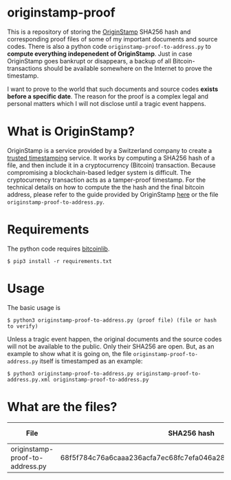 # originstamp-proof

This is a repository of storing the [OriginStamp](https://originstamp.com/) SHA256 hash and corresponding proof files of some of my important documents and source codes. There is also a python code `originstamp-proof-to-address.py` to **compute everything indepenedent of OriginStamp**. Just in case OriginStamp goes bankrupt or disappears, a backup of all Bitcoin-transactions should be available somewhere on the Internet to prove the timestamp.

I want to prove to the world that such documents and source codes **exists before a specific date**. The reason for the proof is a complex legal and personal matters which I will not disclose until a tragic event happens.

# What is OriginStamp?

OriginStamp is a service provided by a Switzerland company to create a [trusted timestamping](https://en.wikipedia.org/wiki/Trusted_timestamping) service. It works by computing a SHA256 hash of a file, and then include it in a cryptocurrency (Bitcoin) transaction. Because compromising a blockchain-based ledger system is difficult. The cryptocurrency transaction acts as a tamper-proof timestamp.  For the technical details on how to compute the the hash and the final bitcoin address, please refer to the guide provided by OriginStamp [here](https://docs.originstamp.com/guide/originstamp.html#preparation-of-digital-content) or the file `originstamp-proof-to-address.py`.

# Requirements

The python code requires [bitcoinlib](https://pypi.org/project/bitcoinlib/).

```
$ pip3 install -r requirements.txt
```

# Usage

The basic usage is

```
$ python3 originstamp-proof-to-address.py (proof file) (file or hash to verify)
```

Unless a tragic event happen, the original documents and the source codes will not be available to the public. Only their SHA256 are open.
But, as an example to show what it is going on, the file `originstamp-proof-to-address.py` itself is timestamped as an example:

```
$ python3 originstamp-proof-to-address.py originstamp-proof-to-address.py.xml originstamp-proof-to-address.py
```

# What are the files?

| File | SHA256 hash | Proof file | Corresponding Transaction  | Timestamp |
| --- | --- | --- | --- | --- |
| originstamp-proof-to-address.py | 68f5f784c76a6caaa236acfa7ec68fc7efa046a28dc82e8cd6acd5b0a04d80cd | Awaiting | Awaiting | Awaiting |
